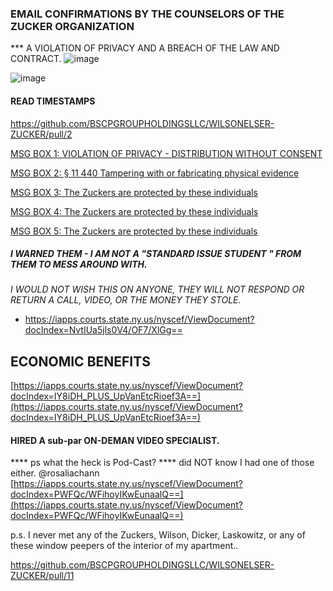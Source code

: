 ### EMAIL CONFIRMATIONS BY THE COUNSELORS OF THE ZUCKER ORGANIZATION
*** A VIOLATION OF PRIVACY AND A BREACH OF THE LAW AND CONTRACT.
![image](https://user-images.githubusercontent.com/70865813/168748861-5b05f977-8c84-4a7f-be24-dd5c5fba38ab.png)

![image](https://user-images.githubusercontent.com/70865813/168748960-577e158c-2860-40f0-a9c1-7699cdd24c25.png)

#### READ TIMESTAMPS

[ https://github.com/BSCPGROUPHOLDINGSLLC/WILSONELSER-ZUCKER/pull/2 ](https://github.com/BSCPGROUPHOLDINGSLLC/WILSONELSER-ZUCKER/pull/2)

[MSG BOX 1: VIOLATION OF PRIVACY - DISTRIBUTION WITHOUT CONSENT](https://github.com/BSCPGROUPHOLDINGSLLC/WILSONELSER-ZUCKER/tree/8980dec84c257bd182522e1a4b9a2d1f4e49bb68)

[MSG BOX 2: § 11 440 Tampering with or fabricating physical evidence](https://github.com/BSCPGROUPHOLDINGSLLC/WILSONELSER-ZUCKER/tree/0d69023191f5a8a25006caf258a50b649da83aa0)

[MSG BOX 3: The Zuckers are protected by these individuals](https://github.com/BSCPGROUPHOLDINGSLLC/WILSONELSER-ZUCKER/pull/4/files)

[MSG BOX 4: The Zuckers are protected by these individuals](https://github.com/BSCPGROUPHOLDINGSLLC/WILSONELSER-ZUCKER/tree/b2d4a6b35876251b8950329408f60822bf5eb5ab)

[MSG BOX 5: The Zuckers are protected by these individuals](https://github.com/BSCPGROUPHOLDINGSLLC/WILSONELSER-ZUCKER/commit/b12092aa7c05109fc7f7b616c91e66f98e296098)

##### I WARNED THEM - I AM NOT A "STANDARD ISSUE STUDENT " FROM THEM TO MESS AROUND WITH.
<em>I WOULD NOT WISH THIS ON ANYONE, THEY WILL NOT RESPOND OR RETURN A CALL, VIDEO, OR THE MONEY THEY STOLE.</em>
* https://iapps.courts.state.ny.us/nyscef/ViewDocument?docIndex=NvtIUa5jls0V4/OF7/XlGg==




## ECONOMIC BENEFITS
[https://iapps.courts.state.ny.us/nyscef/ViewDocument?docIndex=IY8iDH_PLUS_UpVanEtcRioef3A==](https://iapps.courts.state.ny.us/nyscef/ViewDocument?docIndex=IY8iDH_PLUS_UpVanEtcRioef3A==)

#### HIRED A sub-par ON-DEMAN VIDEO SPECIALIST.
**** ps what the heck is Pod-Cast?
**** did NOT know I had one of those either.
@rosaliachann
[https://iapps.courts.state.ny.us/nyscef/ViewDocument?docIndex=PWFQc/WFihoyIKwEunaalQ==](https://iapps.courts.state.ny.us/nyscef/ViewDocument?docIndex=PWFQc/WFihoyIKwEunaalQ==)


p.s.     I never met any of the Zuckers, Wilson, Dicker, Laskowitz, or any of these window peepers of the interior of my apartment..


https://github.com/BSCPGROUPHOLDINGSLLC/WILSONELSER-ZUCKER/pull/11
